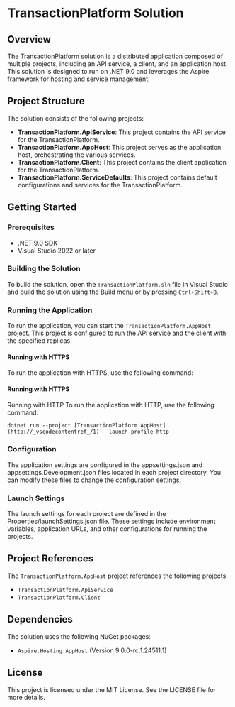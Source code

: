 # TransactionPlatform Solution

## Overview

The TransactionPlatform solution is a distributed application composed of multiple projects, including an API service, a client, and an application host. This solution is designed to run on .NET 9.0 and leverages the Aspire framework for hosting and service management.

## Project Structure

The solution consists of the following projects:

- **TransactionPlatform.ApiService**: This project contains the API service for the TransactionPlatform.
- **TransactionPlatform.AppHost**: This project serves as the application host, orchestrating the various services.
- **TransactionPlatform.Client**: This project contains the client application for the TransactionPlatform.
- **TransactionPlatform.ServiceDefaults**: This project contains default configurations and services for the TransactionPlatform.

## Getting Started

### Prerequisites

- .NET 9.0 SDK
- Visual Studio 2022 or later

### Building the Solution

To build the solution, open the `TransactionPlatform.sln` file in Visual Studio and build the solution using the Build menu or by pressing `Ctrl+Shift+B`.

### Running the Application

To run the application, you can start the `TransactionPlatform.AppHost` project. This project is configured to run the API service and the client with the specified replicas.

#### Running with HTTPS

To run the application with HTTPS, use the following command:

#### Running with HTTPS

Running with HTTP
To run the application with HTTP, use the following command:

`dotnet run --project [TransactionPlatform.AppHost](http://_vscodecontentref_/1) --launch-profile http`

### Configuration
The application settings are configured in the appsettings.json and appsettings.Development.json files located in each project directory. You can modify these files to change the configuration settings.

### Launch Settings
The launch settings for each project are defined in the Properties/launchSettings.json file. These settings include environment variables, application URLs, and other configurations for running the projects.

## Project References
The `TransactionPlatform.AppHost` project references the following projects:

- `TransactionPlatform.ApiService`
- `TransactionPlatform.Client`


## Dependencies
The solution uses the following NuGet packages:

- `Aspire.Hosting.AppHost` (Version 9.0.0-rc.1.24511.1)

## License
This project is licensed under the MIT License. See the LICENSE file for more details.
